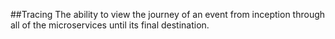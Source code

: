 ##Tracing
The ability to view the journey of an event from inception through all of the microservices until its final destination.